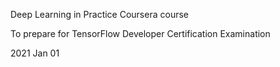 Deep Learning in Practice Coursera course

To prepare for TensorFlow Developer Certification Examination

2021 Jan 01
